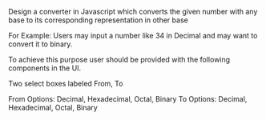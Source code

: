 Design a converter in Javascript which converts the given number with any base to its corresponding representation in other base

For Example: Users may input a number like 34 in Decimal and may want to convert it to binary.

To achieve this purpose user should be provided with the following components in the UI.

Two select boxes labeled From, To

From Options: Decimal, Hexadecimal, Octal, Binary To Options: Decimal, Hexadecimal, Octal, Binary
